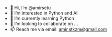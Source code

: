 - 👋 Hi, I’m @amirsetu
- 👀 I’m interested in Python and AI
- 🌱 I’m currently learning Python
- 💞️ I’m looking to collaborate on ...
- 📫 Reach me via email: amir.stkzm@gmail.com

<!---
amirsetu/amirsetu is a ✨ special ✨ repository because its `README.md` (this file) appears on your GitHub profile.
You can click the Preview link to take a look at your changes.
--->
